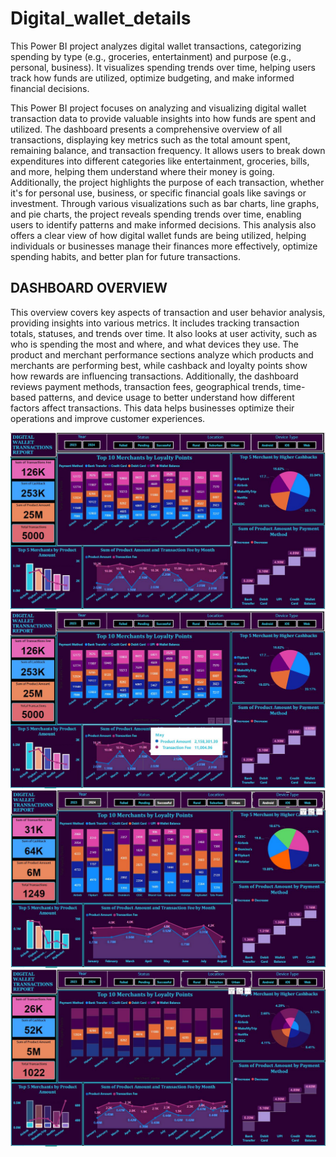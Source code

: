 # Digital_wallet_details
This Power BI project analyzes digital wallet transactions, categorizing spending by type (e.g., groceries, entertainment) and purpose (e.g., personal, business). It visualizes spending trends over time, helping users track how funds are utilized, optimize budgeting, and make informed financial decisions.

This Power BI project focuses on analyzing and visualizing digital wallet transaction data to provide valuable insights into how funds are spent and utilized. The dashboard presents a comprehensive overview of all transactions, displaying key metrics such as the total amount spent, remaining balance, and transaction frequency. It allows users to break down expenditures into different categories like entertainment, groceries, bills, and more, helping them understand where their money is going. Additionally, the project highlights the purpose of each transaction, whether it's for personal use, business, or specific financial goals like savings or investment. Through various visualizations such as bar charts, line graphs, and pie charts, the project reveals spending trends over time, enabling users to identify patterns and make informed decisions. This analysis also offers a clear view of how digital wallet funds are being utilized, helping individuals or businesses manage their finances more effectively, optimize spending habits, and better plan for future transactions.
## DASHBOARD OVERVIEW

This overview covers key aspects of transaction and user behavior analysis, providing insights into various metrics. It includes tracking transaction totals, statuses, and trends over time. It also looks at user activity, such as who is spending the most and where, and what devices they use. The product and merchant performance sections analyze which products and merchants are performing best, while cashback and loyalty points show how rewards are influencing transactions. Additionally, the dashboard reviews payment methods, transaction fees, geographical trends, time-based patterns, and device usage to better understand how different factors affect transactions. This data helps businesses optimize their operations and improve customer experiences.

![](Images/Digital_card_01.JPG)
![](Images/Digital_card_02.JPG)
![](Images/Digital_card_03.JPG)
![](Images/Digital_card_04.JPG)

